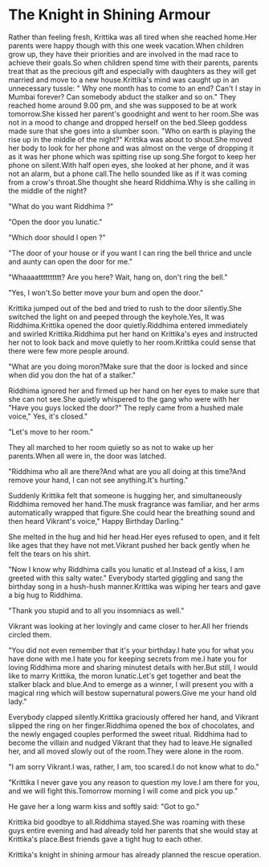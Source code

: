 # The Knight in Shining Armour

Rather than feeling fresh, Krittika was all tired when she reached home.Her parents were happy though with this one week vacation.When children grow up, they have their priorities and are involved in the mad race to achieve their goals.So when children spend time with their parents, parents treat that as the precious gift and especially with daughters as they will get married and move to a new house.Krittika's mind was caught up in an unnecessary tussle: " Why one month has to come to an end? Can't I stay in Mumbai forever? Can somebody abduct the stalker and so on."
They reached home around 9.00 pm, and she was supposed to be at work tomorrow.She kissed her parent's goodnight and went to her room.She was not in a mood to change and dropped herself on the bed.Sleep goddess made sure that she goes into a slumber soon.
"Who on earth is playing the rise up in the middle of the night?" Krittika was about to shout.She moved her body to look for her phone and was almost on the verge of dropping it as it was her phone which was spitting rise up song.She forgot to keep her phone on silent.With half open eyes, she looked at her phone, and it was not an alarm, but a phone call.The hello sounded like as if it was coming from a crow's throat.She thought she heard Riddhima.Why is she calling in the middle of the night? 

"What do you want Riddhima ?"

"Open the door you lunatic."

"Which door should I open ?"

"The door of your house or if you want I can ring the bell thrice and uncle and aunty can open the door for me."

"Whaaaatttttttttt? Are you here? Wait, hang on, don't ring the bell."

"Yes, I won't.So better move your bum and open the door."

Krittika jumped out of the bed and tried to rush to the door silently.She switched the light on and peeped through the keyhole.Yes, It was Riddhima.Krittika opened the door quietly.Riddhima entered immediately and swirled Krittika.Riddhima put her hand on Krittika's eyes and instructed her not to look back and move quietly to her room.Krittika could sense that there were few more people around.

"What are you doing moron?Make sure that the door is locked and since when did you don the hat of a stalker."

Riddhima ignored her and firmed up her hand on her eyes to make sure that she can not see.She quietly whispered to the gang who were with her "Have you guys locked the door?" The reply came from a hushed male voice," Yes, it's closed."

"Let's move to her room."

They all marched to her room quietly so as not to wake up her parents.When all were in, the door was latched.

"Riddhima who all are there?And what are you all doing at this time?And remove your hand, I can not see anything.It's hurting."

Suddenly Krittika felt that someone is hugging her, and simultaneously Riddhima removed her hand.The musk fragrance was familiar, and her arms automatically wrapped that figure.She could hear the breathing sound and then heard Vikrant's voice," Happy Birthday Darling."

She melted in the hug and hid her head.Her eyes refused to open, and it felt like ages that they have not met.Vikrant pushed her back gently when he felt the tears on his shirt.

"Now I know why Riddhima calls you lunatic et al.Instead of a kiss, I am greeted with this salty water."
Everybody started giggling and sang the birthday song in a hush-hush manner.Krittika was wiping her tears and gave a big hug to Riddhima.

"Thank you stupid and to all you insomniacs as well."

Vikrant was looking at her lovingly and came closer to her.All her friends circled them.

"You did not even remember that it's your birthday.I hate you for what you have done with me.I hate you for keeping secrets from me.I hate you for loving Riddhima more and sharing minutest details with her.But still, I would like to marry Krittika, the moron lunatic.Let's get together and beat the stalker black and blue.And to emerge as a winner, I will present you with a magical ring which will bestow supernatural powers.Give me your hand old lady."

Everybody clapped silently.Krittika graciously offered her hand, and Vikrant slipped the ring on her finger.Riddhima opened the box of chocolates, and the newly engaged couples performed the sweet ritual.
Riddhima had to become the villain and nudged Vikrant that they had to leave.He signalled her, and all moved slowly out of the room.They were alone in the room.

"I am sorry Vikrant.I was, rather, I am, too scared.I do not know what to do."

"Krittika I never gave you any reason to question my love.I am there for you, and we will fight this.Tomorrow morning I will come and pick you up."

He gave her a long warm kiss and softly said: "Got to go."

Krittika bid goodbye to all.Riddhima stayed.She was roaming with these guys entire evening and had already told her parents that she would stay at Krittika's place.Best friends gave a tight hug to each other.

Krittika's knight in shining armour has already planned the rescue operation.